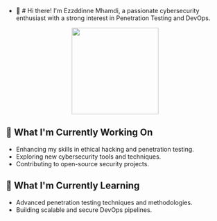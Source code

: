- 👋 # Hi there!
I'm Ezzddinne Mhamdi, a passionate cybersecurity enthusiast with a strong interest in Penetration Testing and DevOps.

<div align="center">
  <img height="200" src="[https://github.com/ezzddinne/ezzddinne/blob/main/banner.png]"  />
</div>

###

## 🔭 What I'm Currently Working On

- Enhancing my skills in ethical hacking and penetration testing.
- Exploring new cybersecurity tools and techniques.
- Contributing to open-source security projects.

## 🌱 What I'm Currently Learning

- Advanced penetration testing techniques and methodologies.
- Building scalable and secure DevOps pipelines.
<!---
ezzddinne/ezzddinne is a ✨ special ✨ repository because its `README.md` (this file) appears on your GitHub profile.
You can click the Preview link to take a look at your changes.
--->
